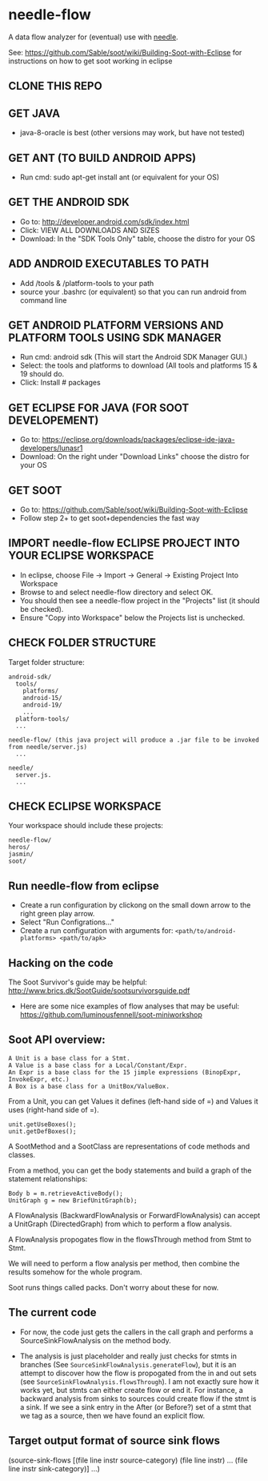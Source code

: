 needle-flow
==========

A data flow analyzer for (eventual) use with [needle](https://github.com/camsoupa/needle).

See: https://github.com/Sable/soot/wiki/Building-Soot-with-Eclipse for instructions on how to get soot working in eclipse

## CLONE THIS REPO

## GET JAVA

- java-8-oracle is best (other versions may work, but have not tested)

## GET ANT (TO BUILD ANDROID APPS)

- Run cmd: sudo apt-get install ant (or equivalent for your OS)

## GET THE ANDROID SDK

- Go to:    http://developer.android.com/sdk/index.html
- Click:    VIEW ALL DOWNLOADS AND SIZES
- Download: In the "SDK Tools Only" table, choose the distro for your OS

## ADD ANDROID EXECUTABLES TO PATH 

- Add <android-sdk>/tools & <android-sdk>/platform-tools to your path
- source your .bashrc (or equivalent) so that you can run android from command line

## GET ANDROID PLATFORM VERSIONS AND PLATFORM TOOLS USING SDK MANAGER

- Run cmd: android sdk (This will start the Android SDK Manager GUI.)
- Select:  the tools and platforms to download (All tools and platforms 15 & 19 should do.
- Click:   Install # packages

## GET ECLIPSE FOR JAVA (FOR SOOT DEVELOPEMENT)

- Go to: https://eclipse.org/downloads/packages/eclipse-ide-java-developers/lunasr1
- Download: On the right under "Download Links" choose the distro for your OS

## GET SOOT

- Go to: https://github.com/Sable/soot/wiki/Building-Soot-with-Eclipse
- Follow step 2+ to get soot+dependencies the fast way

## IMPORT needle-flow ECLIPSE PROJECT INTO YOUR ECLIPSE WORKSPACE

- In eclipse, choose File -> Import -> General -> Existing Project Into Workspace
- Browse to and select needle-flow directory and select OK.
- You should then see a needle-flow project in the "Projects" list (it should be checked).
- Ensure "Copy into Workspace" below the Projects list is unchecked.

## CHECK FOLDER STRUCTURE

Target folder structure:
```
android-sdk/
  tools/ 
	platforms/
    android-15/
    android-19/
    ...
  platform-tools/
  ...

needle-flow/ (this java project will produce a .jar file to be invoked from needle/server.js)
  ...
  
needle/
  server.js.
  ...
```

## CHECK ECLIPSE WORKSPACE

Your workspace should include these projects:
```
needle-flow/
heros/
jasmin/
soot/
```

## Run needle-flow from eclipse

- Create a run configuration by clickong on the small down arrow to the right green play arrow.
- Select "Run Configrations..." 
- Create a run configuration with arguments for: ```<path/to/android-platforms> <path/to/apk>```

## Hacking on the code

The Soot Survivor's guide may be helpful: http://www.brics.dk/SootGuide/sootsurvivorsguide.pdf

- Here are some nice examples of flow analyses that may be useful: https://github.com/luminousfennell/soot-miniworkshop

## Soot API overview:

```
A Unit is a base class for a Stmt.
A Value is a base class for a Local/Constant/Expr.
An Expr is a base class for the 15 jimple expressions (BinopExpr, InvokeExpr, etc.)
A Box is a base class for a UnitBox/ValueBox.
```
From a Unit, you can get Values it defines (left-hand side of =) and Values it uses (right-hand side of =).
```
unit.getUseBoxes();
unit.getDefBoxes();
```
A SootMethod and a SootClass are representations of code methods and classes.  

From a method, you can get the body statements and build a graph of the statement relationships:
```
Body b = m.retrieveActiveBody();
UnitGraph g = new BriefUnitGraph(b);
```
A FlowAnalysis (BackwardFlowAnalysis or ForwardFlowAnalysis) can accept a UnitGraph (DirectedGraph) from which to perform a flow analysis.

A FlowAnalysis propogates flow in the flowsThrough method from Stmt to Stmt.

We will need to perform a flow analysis per method, then combine the results somehow for the whole program.

Soot runs things called packs.  Don't worry about these for now.  

## The current code
- For now, the code just gets the callers in the call graph and performs a SourceSinkFlowAnalysis on the method body.  

- The analysis is just placeholder and really just checks for stmts in branches (See ```SourceSinkFlowAnalysis.generateFlow```), but it is an attempt to discover how the flow is propogated from the in and out sets (see ```SourceSinkFlowAnalysis.flowsThrough```).  I am not exactly sure how it works yet, but stmts can either create flow or end it.  For instance, a backward analysis from sinks to sources could create flow if the stmt is a sink.  If we see a sink entry in the After (or Before?) set of a stmt that we tag as a source, then we have found an explicit flow.

## Target output format of source sink flows

(source-sink-flows
   [(file line instr source-category) (file line instr) ... (file line instr sink-category)]
   ...)

